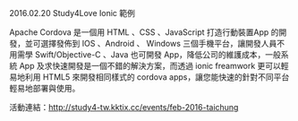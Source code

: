2016.02.20 Study4Love Ionic 範例

Apache Cordova 是一個用 HTML 、CSS 、JavaScript 打造行動裝置App 的開發，並可選擇發佈到 IOS 、Android 、 Windows 三個手機平台，讓開發人員不用需學 Swift/Objective-C 、Java 也可開發 App，降低公司的維護成本，一般系統 App 及求快速開發是一個不錯的解決方案，而透過 ionic freamwork 更可以輕易地利用 HTML5 來開發相同樣式的 cordova apps，讓您能快速的針對不同平台輕易地部署與使用。

活動連結：http://study4-tw.kktix.cc/events/feb-2016-taichung
